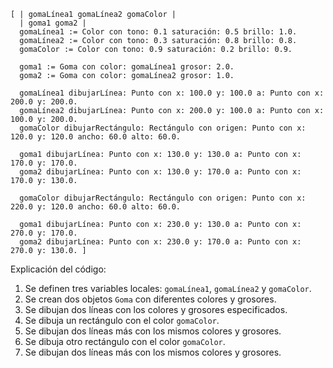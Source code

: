 ```smalltalk
[ | gomaLínea1 gomaLínea2 gomaColor |
  | goma1 goma2 |
  gomaLínea1 := Color con tono: 0.1 saturación: 0.5 brillo: 1.0.
  gomaLínea2 := Color con tono: 0.3 saturación: 0.8 brillo: 0.8.
  gomaColor := Color con tono: 0.9 saturación: 0.2 brillo: 0.9.

  goma1 := Goma con color: gomaLínea1 grosor: 2.0.
  goma2 := Goma con color: gomaLínea2 grosor: 1.0.

  gomaLínea1 dibujarLínea: Punto con x: 100.0 y: 100.0 a: Punto con x: 200.0 y: 200.0.
  gomaLínea2 dibujarLínea: Punto con x: 200.0 y: 100.0 a: Punto con x: 100.0 y: 200.0.
  gomaColor dibujarRectángulo: Rectángulo con origen: Punto con x: 120.0 y: 120.0 ancho: 60.0 alto: 60.0.

  goma1 dibujarLínea: Punto con x: 130.0 y: 130.0 a: Punto con x: 170.0 y: 170.0.
  goma2 dibujarLínea: Punto con x: 130.0 y: 170.0 a: Punto con x: 170.0 y: 130.0.

  gomaColor dibujarRectángulo: Rectángulo con origen: Punto con x: 220.0 y: 120.0 ancho: 60.0 alto: 60.0.

  goma1 dibujarLínea: Punto con x: 230.0 y: 130.0 a: Punto con x: 270.0 y: 170.0.
  goma2 dibujarLínea: Punto con x: 230.0 y: 170.0 a: Punto con x: 270.0 y: 130.0. ]
```

Explicación del código:

1. Se definen tres variables locales: `gomaLínea1`, `gomaLínea2` y `gomaColor`.
2. Se crean dos objetos `Goma` con diferentes colores y grosores.
3. Se dibujan dos líneas con los colores y grosores especificados.
4. Se dibuja un rectángulo con el color `gomaColor`.
5. Se dibujan dos líneas más con los mismos colores y grosores.
6. Se dibuja otro rectángulo con el color `gomaColor`.
7. Se dibujan dos líneas más con los mismos colores y grosores.